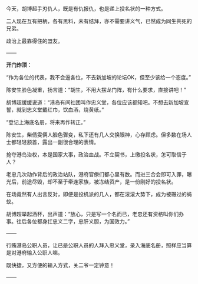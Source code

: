 今天，胡博超手刃仇人，既是有仇报仇，也是递上投名状的一种方式。

二人现在互有把柄，各有黑料，未有结拜，亦不需要讲义气，已然成为同生共死的兄弟。

政治上最靠得住的盟友。

——

**开门炸顶：**

“作为各位的代表，我不会逼各位，不去新加坡的论坛OK，但至少该给一个态度。”

陈安生脸色凝重，扬言道：“胡生，不用大摆龙门阵，有什么要求，直接讲吧！”

胡博超缓缓说道：“港岛有间社团叫作忠义堂，各位应该都知吧。不想去新加坡宣誓，就到忠义堂戴红巾，饮血酒，烧黄纸。”

“登记上海底名册，将来再作转正。”

陈安生，柴倩雯俩人脸色骤变，私下还有几人交换眼神，心存顾虑。但多数在场人士都轻轻颔首，露出一副很合理的表情。

抢夺港岛治权，本是国家大事，政治血战。不立契书，上缴投名状，怎可取信于人？

老忠几次动作背后的政治站队，港府官僚们都心里有数。而进三合会即可入罪，曝光后，前途尽毁，却不至于牵连家族，被冻结资产，是一份刚好的投名状。

在场竟然有人出言反对，即便是投机派的几人，都在滚滚大势下，成为被碾过的蚂蚁。

胡博超举起酒杯，出声道：“放心，只是写一个名而已，老忠还有资格叫你们办事。往后各位都身扛忠义二字，忠肝义胆，为国效力。”

——

行贿港岛公职人员，让已是公职人员的人拜入忠义堂，录入海底名册，照样应当算是对港府输入公职人嘛。

既快捷，又方便的输入方式，关二爷一定钟意！

——

